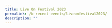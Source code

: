 ```yaml
---
title: Live On Festival 2023
permalink: /b-recent-events/liveonfestival2023/
description: ""
---
```

